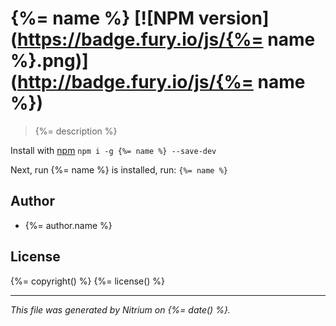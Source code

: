 # {%= name %} [![NPM version](https://badge.fury.io/js/{%= name %}.png)](http://badge.fury.io/js/{%= name %})

> {%= description %}

Install with [npm](npmjs.org) `npm i -g {%= name %} --save-dev`

Next, run {%= name %} is installed, run: `{%= name %}`

## Author
 * {%= author.name %}

## License
{%= copyright() %}
{%= license() %}

***

_This file was generated by Nitrium on {%= date() %}._